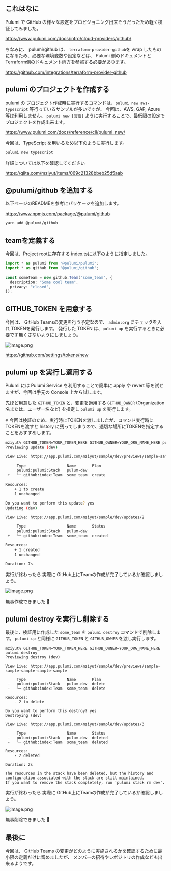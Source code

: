 <!--
title:   Pulumi を使って GitHub Teamsを管理する
tags:    GitHub,GitHubTeams,Provisioning,Pulumi,TypeScript
id:      1c97cd71216a60ff0528
private: false
-->
## これはなに

Pulumi で GitHub の様々な設定をプロビジョニング出来そうだったため軽く検証してみました。

https://www.pulumi.com/docs/intro/cloud-providers/github/

ちなみに、 pulumi/github は、 `terraform-provider-github`を wrap したものになるため、必要な環境変数や設定などは、 Pulumi 側のドキュメントと Terraform側のドキュメント両方を参照する必要があります。

https://github.com/integrations/terraform-provider-github

## pulumi のプロジェクトを作成する

pulumi の プロジェクト作成時に実行するコマンドは、`pulumi new aws-typescript` 等行っているサンプルが多いですが、 今回は、AWS, GAP, Azure 等は利用しません。
`pulumi new [言語]` ように実行することで、最低限の設定でプロジェクトを作成出来ます。

https://www.pulumi.com/docs/reference/cli/pulumi_new/

今回は、TypeScript を用いるため以下のように実行します。

```bash
pulumi new typescript
```

詳細については以下を確認してください

https://qiita.com/mziyut/items/069c21328bbeb25d5aab

## @pulumi/github を追加する

以下ページのREADMEを参考にパッケージを追加します。

https://www.npmjs.com/package/@pulumi/github

```bash
yarn add @pulumi/github
```

## teamを定義する

今回は、Project rootに存在する index.tsに以下のように指定しました。

```typescript:index.ts
import * as pulumi from "@pulumi/pulumi";
import * as github from "@pulumi/github";

const someTeam = new github.Team("some_team", {
  description: "Some cool team",
  privacy: "closed",
});
```

## GITHUB_TOKEN を用意する

今回は、 GitHub Teamsの変更を行う予定なので、 `admin:org` にチェックを入れ TOKENを発行します。
発行した TOKEN は、`pulumi up` を実行するときに必要です無くさないようにしましょう。

![image.png](https://qiita-image-store.s3.ap-northeast-1.amazonaws.com/0/55950/fa612120-77b3-efff-b32e-e13e9a953f95.png)

https://github.com/settings/tokens/new

## pulumi up を実行し適用する

Pulumi には Pulumi Service を利用することで簡単に apply や revert 等を試せますが、今回は手元の Console 上から試します。

先ほど用意した `GITHUB_TOKEN` と、変更を適用する `GITHUB_OWNER` (Organization名または、ユーザー名など) を指定し `pulumi up` を実行します。

※ 今回は検証のため、実行時にTOKENを渡しましたが、コマンド実行時にTOKENを渡すと history に残ってしまうので、適切な場所にTOKENを指定することをおすすめします。

```bash
mziyut% GITHUB_TOKEN=YOUR_TOKEN_HERE GITHUB_OWNER=YOUR_ORG_NAME_HERE pulumi up
Previewing update (dev)

View Live: https://app.pulumi.com/mziyut/sample/dev/previews/sample-sample-sample-sample-sample

     Type                  Name       Plan
     pulumi:pulumi:Stack   pulum-dev
 +   └─ github:index:Team  some_team  create

Resources:
    + 1 to create
    1 unchanged

Do you want to perform this update? yes
Updating (dev)

View Live: https://app.pulumi.com/mziyut/sample/dev/updates/2

     Type                  Name       Status
     pulumi:pulumi:Stack   pulum-dev
 +   └─ github:index:Team  some_team  created

Resources:
    + 1 created
    1 unchanged

Duration: 7s
```

実行が終わったら 実際に GitHub上にTeamの作成が完了しているか確認しましょう。

![image.png](https://qiita-image-store.s3.ap-northeast-1.amazonaws.com/0/55950/547cd590-6e0c-c8be-36dd-6d0a274b469a.png)

無事作成できました :tada: 

## pulumi destroy を実行し削除する

最後に、検証用に作成した `some_team` を `pulumi destroy` コマンドで削除します。
`pulumi up` と同様に `GITHUB_TOKEN` と `GITHUB_OWNER` を渡し実行します。

```
mziyut% GITHUB_TOKEN=YOUR_TOKEN_HERE GITHUB_OWNER=YOUR_ORG_NAME_HERE pulumi destroy
Previewing destroy (dev)

View Live: https://app.pulumi.com/mziyut/sample/dev/previews/sample-sample-sample-sample-sample

     Type                  Name       Plan
 -   pulumi:pulumi:Stack   pulum-dev  delete
 -   └─ github:index:Team  some_team  delete

Resources:
    - 2 to delete

Do you want to perform this destroy? yes
Destroying (dev)

View Live: https://app.pulumi.com/mziyut/sample/dev/updates/3

     Type                  Name       Status
 -   pulumi:pulumi:Stack   pulum-dev  deleted
 -   └─ github:index:Team  some_team  deleted

Resources:
    - 2 deleted

Duration: 2s

The resources in the stack have been deleted, but the history and configuration associated with the stack are still maintained.
If you want to remove the stack completely, run 'pulumi stack rm dev'.
```

実行が終わったら 実際に GitHub上にTeamの作成が完了しているか確認しましょう。

![image.png](https://qiita-image-store.s3.ap-northeast-1.amazonaws.com/0/55950/34801de0-00a7-1592-6c46-4cd61f92a0c4.png)

無事削除できました :tada: 

## 最後に

今回は、 GitHub Teams の変更がどのように実施されるかを確認するために最小限の定義だけに留めましたが、
メンバーの招待やレポジトリの作成なども出来るようです。